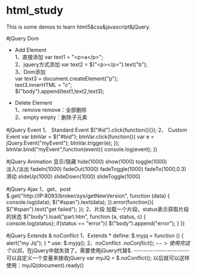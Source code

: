 # html_study
This is some demos to learn html5&css&javascript&jQuery.

#jQuery Dom
* Add Element<br>
	1、直接添加 var text1 = "\<p>a\</p>";<br>
	2、jquery方式添加 var text2 = $("\<p>\</p>").text("b");<br>
	3、Dom添加 <br>
	var text3 = document.createElement("p");<br>
    text3.innerHTML = "c";<br>
    $("body").append(text1,text2,text3);
	
* Delete Element<br>
	1、remove  remove：全部删除 <br>
	2、empty empty：删除子元素

#jQuery Event
	1、 Standard Event
		$("#id").click(function(){});
	2、 Custom Event
		var btnVar = $("#bid");
    	btnVar.click(function(){
        	var e = jQuery.Event("myEvent");
        	btnVar.trigger(e);
    	});
    	btnVar.bind("myEvent",function(event){
        	console.log(event);
    	})

#jQuery Animation
	显示/隐藏 hide(1000) show(1000) toggle(1000)<br>
	淡入/淡出 fadeIn(1000) fadeOut(1000) fadeToggle(1000) fadeTo(1000,0.3)<br>
	滑动 slideUp(1000) slideDown(1000) slideToggle(1000)

#jQuery Ajax
	1、get、post
		$.get("http://IP:8093/broker/sys/getNewVersion", function (data) {
            console.log(data);
            $("#span").text(data);
        }).error(function(){
            $("#span").text("get failed");
        });
    2、片段
    	加载一个片段，status表示获取片段的状态
        $("body").load("part.htm", function (a, status, c) {
        	console.log(status);
        	if(status == "error"){
            	$("body").append("error");
        	}
        })

#jQuery Extends & noConflict
	1、Extends
		* define:
		$.myjq = function () {
    		alert("my Jq");
		}
		* use:
		$.myjq();
	2、noConflict
		$.noConflict(); --> 使用完这个以后，$在jQuery中就失效了，需要使用jQuery代替$.
		-----------------------
		可以自定义一个变量来接收jQuery
		var myJQ = $.noConflict();
		以后就可以这样使用：myJQ(document).ready()
